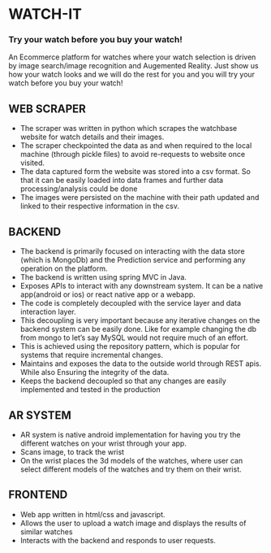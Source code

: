 # WATCH-IT

### Try your watch before you buy your watch!

An Ecommerce platform for watches where your watch selection is driven by image search/image recognition and Augemented Reality. Just show us how your watch looks and we will do the rest for you and you will try your watch before you buy your watch!


## WEB SCRAPER

- The scraper was written in python which scrapes the watchbase
website for watch details and their
images.
- The scraper checkpointed the data as and when required to the
local machine (through pickle files) to avoid re-requests to
website once visited.
- The data captured form the website was stored into a csv format.
So that it can be easily loaded into data frames and further data
processing/analysis could be done
- The images were persisted on the machine with their path
updated and linked to their respective information in the csv.

##  BACKEND
- The backend is primarily focused on interacting with the data
store (which is MongoDb) and the Prediction service and performing any operation on the platform.
- The backend is written using spring MVC in Java.
- Exposes APIs to interact with any downstream system. It can be a
native app(android or ios) or react native app or a webapp.
- The code is completely decoupled with the service layer and data
interaction layer.
- This decoupling is very important because any iterative changes
on the backend system can be easily done. Like for example changing the db from mongo to let’s say MySQL would not require much of an effort.
- This is achieved using the repository pattern, which is popular for systems that require incremental changes.
- Maintains and exposes the data to the outside world through REST apis. While also Ensuring the integrity of the data.
- Keeps the backend decoupled so that any changes are easily implemented and tested in the production

## AR SYSTEM
-  AR system is native android implementation for having you try the different watches on your wrist through your app.
- Scans image, to track the wrist 
- On the wrist places the  3d models of the watches, where user can select different models of the watches and try them on their wrist.

## FRONTEND
- Web app written in html/css and javascript.
- Allows the user to upload a watch image and displays the results of similar watches 
- Interacts with the backend and responds to user requests.
